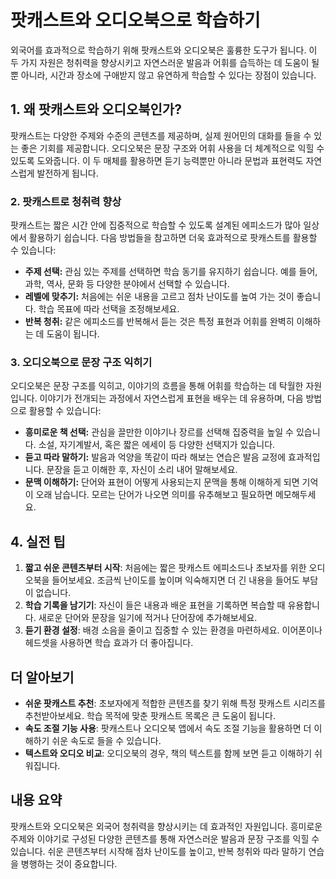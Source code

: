 # 팟캐스트와 오디오북으로 학습하기

외국어를 효과적으로 학습하기 위해 팟캐스트와 오디오북은 훌륭한 도구가 됩니다. 이 두 가지 자원은 청취력을 향상시키고 자연스러운 발음과 어휘를 습득하는 데 도움이 될 뿐 아니라, 시간과 장소에 구애받지 않고 유연하게 학습할 수 있다는 장점이 있습니다.

## 1. 왜 팟캐스트와 오디오북인가?

팟캐스트는 다양한 주제와 수준의 콘텐츠를 제공하며, 실제 원어민의 대화를 들을 수 있는 좋은 기회를 제공합니다. 오디오북은 문장 구조와 어휘 사용을 더 체계적으로 익힐 수 있도록 도와줍니다. 이 두 매체를 활용하면 듣기 능력뿐만 아니라 문법과 표현력도 자연스럽게 발전하게 됩니다.

### 2. 팟캐스트로 청취력 향상

팟캐스트는 짧은 시간 안에 집중적으로 학습할 수 있도록 설계된 에피소드가 많아 일상에서 활용하기 쉽습니다. 다음 방법들을 참고하면 더욱 효과적으로 팟캐스트를 활용할 수 있습니다:

* **주제 선택:** 관심 있는 주제를 선택하면 학습 동기를 유지하기 쉽습니다. 예를 들어, 과학, 역사, 문화 등 다양한 분야에서 선택할 수 있습니다.
* **레벨에 맞추기:** 처음에는 쉬운 내용을 고르고 점차 난이도를 높여 가는 것이 좋습니다. 학습 목표에 따라 선택을 조정해보세요.
* **반복 청취:** 같은 에피소드를 반복해서 듣는 것은 특정 표현과 어휘를 완벽히 이해하는 데 도움이 됩니다.

### 3. 오디오북으로 문장 구조 익히기

오디오북은 문장 구조를 익히고, 이야기의 흐름을 통해 어휘를 학습하는 데 탁월한 자원입니다. 이야기가 전개되는 과정에서 자연스럽게 표현을 배우는 데 유용하며, 다음 방법으로 활용할 수 있습니다:

* **흥미로운 책 선택:** 관심을 끌만한 이야기나 장르를 선택해 집중력을 높일 수 있습니다. 소설, 자기계발서, 혹은 짧은 에세이 등 다양한 선택지가 있습니다.
* **듣고 따라 말하기:** 발음과 억양을 똑같이 따라 해보는 연습은 발음 교정에 효과적입니다. 문장을 듣고 이해한 후, 자신이 소리 내어 말해보세요.
* **문맥 이해하기:** 단어와 표현이 어떻게 사용되는지 문맥을 통해 이해하게 되면 기억이 오래 남습니다. 모르는 단어가 나오면 의미를 유추해보고 필요하면 메모해두세요.

## 4. 실전 팁

1. **짧고 쉬운 콘텐츠부터 시작**: 처음에는 짧은 팟캐스트 에피소드나 초보자를 위한 오디오북을 들어보세요. 조금씩 난이도를 높이며 익숙해지면 더 긴 내용을 들어도 부담이 없습니다.
2. **학습 기록을 남기기**: 자신이 들은 내용과 배운 표현을 기록하면 복습할 때 유용합니다. 새로운 단어와 문장을 일기에 적거나 단어장에 추가해보세요.
3. **듣기 환경 설정**: 배경 소음을 줄이고 집중할 수 있는 환경을 마련하세요. 이어폰이나 헤드셋을 사용하면 학습 효과가 더 좋아집니다.

## 더 알아보기

- **쉬운 팟캐스트 추천**: 초보자에게 적합한 콘텐츠를 찾기 위해 특정 팟캐스트 시리즈를 추천받아보세요. 학습 목적에 맞춘 팟캐스트 목록은 큰 도움이 됩니다.
- **속도 조절 기능 사용**: 팟캐스트나 오디오북 앱에서 속도 조절 기능을 활용하면 더 이해하기 쉬운 속도로 들을 수 있습니다.
- **텍스트와 오디오 비교**: 오디오북의 경우, 책의 텍스트를 함께 보면 듣고 이해하기 쉬워집니다.

## 내용 요약

팟캐스트와 오디오북은 외국어 청취력을 향상시키는 데 효과적인 자원입니다. 흥미로운 주제와 이야기로 구성된 다양한 콘텐츠를 통해 자연스러운 발음과 문장 구조를 익힐 수 있습니다. 쉬운 콘텐츠부터 시작해 점차 난이도를 높이고, 반복 청취와 따라 말하기 연습을 병행하는 것이 중요합니다.